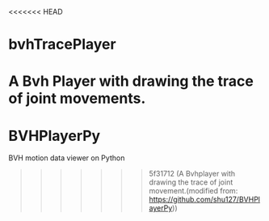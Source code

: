 <<<<<<< HEAD
# bvhTracePlayer
A Bvh Player with drawing the trace of joint movements.
=======
# BVHPlayerPy
BVH motion data viewer on Python

>>>>>>> 5f31712 (A Bvhplayer with drawing the trace of joint movement.(modified from: https://github.com/shu127/BVHPlayerPy))
